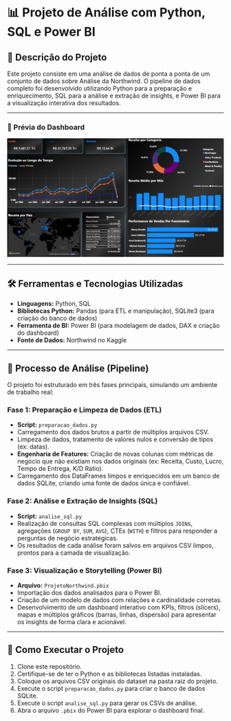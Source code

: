 # 📊 Projeto de Análise com Python, SQL e Power BI

## 📄 Descrição do Projeto

Este projeto consiste em uma análise de dados de ponta a ponta de um conjunto de dados sobre Análise da Northwind. O pipeline de dados completo foi desenvolvido utilizando Python para a preparação e enriquecimento, SQL para a análise e extração de insights, e Power BI para a visualização interativa dos resultados.

---

### 📸 Prévia do Dashboard
![Prévia do Dashboard](FotoLinkedin.png)

---

## 🛠️ Ferramentas e Tecnologias Utilizadas

* **Linguagens:** Python, SQL
* **Bibliotecas Python:** Pandas (para ETL e manipulação), SQLite3 (para criação do banco de dados)
* **Ferramenta de BI:** Power BI (para modelagem de dados, DAX e criação do dashboard)
* **Fonte de Dados:** Northwind no Kaggle

---

## 🔄 Processo de Análise (Pipeline)

O projeto foi estruturado em três fases principais, simulando um ambiente de trabalho real:

### Fase 1: Preparação e Limpeza de Dados (ETL)
* **Script:** `preparacao_dados.py`
* Carregamento dos dados brutos a partir de múltiplos arquivos CSV.
* Limpeza de dados, tratamento de valores nulos e conversão de tipos (ex: datas).
* **Engenharia de Features:** Criação de novas colunas com métricas de negócio que não existiam nos dados originais (ex: Receita, Custo, Lucro, Tempo de Entrega, K/D Ratio).
* Carregamento dos DataFrames limpos e enriquecidos em um banco de dados SQLite, criando uma fonte de dados única e confiável.

### Fase 2: Análise e Extração de Insights (SQL)
* **Script:** `analise_sql.py`
* Realização de consultas SQL complexas com múltiplos `JOIN`s, agregações (`GROUP BY`, `SUM`, `AVG`), CTEs (`WITH`) e filtros para responder a perguntas de negócio estratégicas.
* Os resultados de cada análise foram salvos em arquivos CSV limpos, prontos para a camada de visualização.

### Fase 3: Visualização e Storytelling (Power BI)
* **Arquivo:** `ProjetoNorthwind.pbix`
* Importação dos dados analisados para o Power BI.
* Criação de um modelo de dados com relações e cardinalidade corretas.
* Desenvolvimento de um dashboard interativo com KPIs, filtros (slicers), mapas e múltiplos gráficos (barras, linhas, dispersão) para apresentar os insights de forma clara e acionável.

---

## 🏁 Como Executar o Projeto

1.  Clone este repositório.
2.  Certifique-se de ter o Python e as bibliotecas listadas instaladas.
3.  Coloque os arquivos CSV originais do dataset na pasta raiz do projeto.
4.  Execute o script `preparacao_dados.py` para criar o banco de dados SQLite.
5.  Execute o script `analise_sql.py` para gerar os CSVs de análise.
6.  Abra o arquivo `.pbix` do Power BI para explorar o dashboard final.

